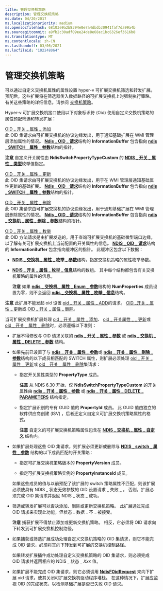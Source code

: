 ```yaml
---
title: 管理交换机策略
description: 管理交换机策略
ms.date: 04/20/2017
ms.localizationpriority: medium
ms.openlocfilehash: 68103e9a2b8394e0e7a4dbdb30941faf7da99a4b
ms.sourcegitcommit: a9fb2c30adf09ee24de8e68ac1bc6326ef3616b8
ms.translationtype: MT
ms.contentlocale: zh-CN
ms.lasthandoff: 03/06/2021
ms.locfileid: "102248064"
---
```

# <a name="managing-switch-policies"></a>管理交换机策略


可以通过自定义交换机属性的属性设置 hyper-v 可扩展交换机筛选和转发扩展。 预配后，这些扩展将在筛选器传入数据路径的可扩展交换机上时强制执行策略。 有关这些策略的详细信息，请参阅 [交换机策略](switch-policies.md)。

Hyper-v 可扩展交换机接口使用以下对象标识符 (Oid) 使用自定义交换机策略的属性预配筛选和转发扩展：

<a href="" id="oid-switch-property-add"></a>[OID \_ 开关 \_ 属性 \_ 添加](./oid-switch-property-add.md)  
此 OID 集请求由可扩展交换机的协议边缘发出，用于通知基础扩展在 WMI 管理层添加属性的情况。 [**Ndis \_ OID \_ 请求**](/windows-hardware/drivers/ddi/oidrequest/ns-oidrequest-ndis_oid_request)结构的 **InformationBuffer** 包含指向 [**ndis \_ SWITCH \_ 属性 \_ 参数**](/windows-hardware/drivers/ddi/ntddndis/ns-ntddndis-_ndis_switch_property_parameters)结构的指针。

**注意** 自定义开关属性由 **NdisSwitchPropertyTypeCustom** 的 [**NDIS \_ 开关 \_ 属性 \_ 类型**](/windows-hardware/drivers/ddi/ntddndis/ne-ntddndis-_ndis_switch_property_type)枚举值指定。

 

<a href="" id="oid-switch-property-update"></a>[OID \_ 开关 \_ 属性 \_ 更新](./oid-switch-property-update.md)  
此 OID 集请求由可扩展交换机的协议边缘发出，用于在 WMI 管理层通知基础属性更新的基础扩展。 [**Ndis \_ OID \_ 请求**](/windows-hardware/drivers/ddi/oidrequest/ns-oidrequest-ndis_oid_request)结构的 **InformationBuffer** 包含指向 [**ndis \_ SWITCH \_ 属性 \_ 参数**](/windows-hardware/drivers/ddi/ntddndis/ns-ntddndis-_ndis_switch_property_parameters)结构的指针。

<a href="" id="oid-switch-property-delete"></a>[OID \_ 开关 \_ 属性 \_ 删除](./oid-switch-property-delete.md)  
此 OID 集请求由可扩展交换机的协议边缘发出，用于通知基础扩展在 WMI 管理层删除属性的情况。 [**Ndis \_ OID \_ 请求**](/windows-hardware/drivers/ddi/oidrequest/ns-oidrequest-ndis_oid_request)结构的 **InformationBuffer** 包含指向 [**ndis \_ 交换机 \_ 属性 \_ 删除 \_ 参数**](/windows-hardware/drivers/ddi/ntddndis/ns-ntddndis-_ndis_switch_property_delete_parameters)结构的指针。

<a href="" id="oid-switch-property-enum"></a>[OID \_ 开关 \_ 属性 \_ 枚举](./oid-switch-property-enum.md)  
此 OID 方法请求是由扩展发送的，用于查询可扩展交换机的基础微型端口边缘，以了解有关可扩展交换机上当前配置的开关属性的信息。 [**NDIS \_ OID \_ 请求**](/windows-hardware/drivers/ddi/oidrequest/ns-oidrequest-ndis_oid_request)结构的 **InformationBuffer** 包含指向缓冲区的指针。 此缓冲区包含以下数据：

-   [**NDIS \_ 交换机 \_ 属性 \_ 枚举 \_ 参数**](/windows-hardware/drivers/ddi/ntddndis/ns-ntddndis-_ndis_switch_property_enum_parameters)结构，指定交换机策略的属性枚举参数。

-   [**NDIS \_ 开关 \_ 属性 \_ 枚举 \_ 信息**](/windows-hardware/drivers/ddi/ntddndis/ns-ntddndis-_ndis_switch_property_enum_info)结构的数组。 其中每个结构都包含有关交换机策略的属性的信息。

    **注意** 如果 [**ndis \_ 交换机 \_ 属性 \_ Enum \_ 参数**](/windows-hardware/drivers/ddi/ntddndis/ns-ntddndis-_ndis_switch_property_enum_parameters)结构的 **NumProperties** 成员设置为零，则不会返回 [**ndis \_ 交换机 \_ 属性 \_ 枚举 \_ 信息**](/windows-hardware/drivers/ddi/ntddndis/ns-ntddndis-_ndis_switch_property_enum_info)结构。

     

**注意**  此扩展不能发起 oid 设置 [oid \_ 开关 \_ 属性 \_ ADD](./oid-switch-property-add.md)的请求。 [OID \_开关 \_ 属性 \_ 更新](./oid-switch-property-update.md)或 [OID \_ 开关 \_ 属性 \_ 删除](./oid-switch-property-delete.md)。

 

当可扩展交换机扩展处理 [oid \_ 开关 \_ 属性 \_ 添加](./oid-switch-property-add.md)、 [oid \_ 开关属性 \_ \_ 更新](./oid-switch-property-update.md)或 [oid \_ 开关 \_ 属性 \_ 删除](./oid-switch-property-delete.md)时，必须遵循以下准则：

-   扩展不得修改与 OID 请求关联的 [**ndis \_ 开关 \_ 属性 \_ 参数**](/windows-hardware/drivers/ddi/ntddndis/ns-ntddndis-_ndis_switch_property_parameters) 或 [**ndis \_ 交换机 \_ 属性 \_ DELETE \_ 参数**](/windows-hardware/drivers/ddi/ntddndis/ns-ntddndis-_ndis_switch_property_delete_parameters) 结构。

-   如果先前已设置了与 [**ndis \_ 开关 \_ 属性 \_ 参数**](/windows-hardware/drivers/ddi/ntddndis/ns-ntddndis-_ndis_switch_port_property_parameters)或 [**ndis \_ 开关 \_ 属性 \_ 删除 \_ 参数**](/windows-hardware/drivers/ddi/ntddndis/ns-ntddndis-_ndis_switch_property_delete_parameters)结构的以下成员相匹配的 SWITCH 属性，则扩展必须处理 [oid \_ 开关 \_ 属性 \_ 更新](./oid-switch-property-update.md)或 [oid \_ 开关 \_ 属性 \_ 删除](./oid-switch-property-delete.md)集请求：

    -   指定开关属性类型的 **PropertyType** 成员。

        **注意**  从 NDIS 6.30 开始，仅 **NdisSwitchPropertyTypeCustom** 的开关属性由 [**ndis \_ 开关 \_ 属性 \_ 参数**](/windows-hardware/drivers/ddi/ntddndis/ns-ntddndis-_ndis_switch_port_property_parameters) 或 [**ndis \_ 开关 \_ 属性 \_ DELETE \_ PARAMETERS**](/windows-hardware/drivers/ddi/ntddndis/ns-ntddndis-_ndis_switch_property_delete_parameters) 结构指定。

         

    -   指定扩展识别的专有 GUID 值的 **PropertyId** 成员。 此 GUID 值由独立的软件供应商创建 (ISV) ，后者还定义自定义可扩展交换机策略属性的格式。

        **注意**  自定义的可扩展交换机策略属性包含在 [**NDIS \_ 交换机 \_ 属性 \_ 自定义**](/windows-hardware/drivers/ddi/ntddndis/ns-ntddndis-_ndis_switch_property_custom) 结构内。

         

-   如果扩展处理这些 OID 集请求，则扩展必须更新或删除与 [**NDIS \_ switch \_ 属性 \_ 参数**](/windows-hardware/drivers/ddi/ntddndis/ns-ntddndis-_ndis_switch_property_parameters) 结构的以下成员匹配的开关策略：

    -   指定可扩展交换机策略版本的 **PropertyVersion** 成员。

    -   指定可扩展交换机策略实例的 **PropertyInstanceId** 成员。

    如果这些成员的值与以前预配了该扩展的 switch 策略属性不匹配，则该扩展必须使具有 NDIS \_ 状态无效参数的 OID 设置请求 \_ 失败 \_ 。 否则，扩展必须完成 OID 集请求并返回 NDIS \_ 状态 \_ 成功。

-   筛选或转发扩展可以否决添加、删除或更新交换机策略。 此扩展通过完成 OID 请求来实现此功能，但状态 \_ 数据 \_ 不 \_ 被接受。

    **注意**  捕获扩展不得禁止添加或更新交换机策略。 相反，它必须将 OID 请求向下转发到可扩展交换机控制路径。

     

-   如果捕获或筛选扩展成功处理自定义交换机策略的 OID 集请求，则它不能完成 OID 请求，必须将其向下转发到可扩展的交换机控制路径。

    如果转发扩展插件成功处理自定义交换机策略的 OID 集请求，则必须完成 OID 请求并返回相应的 NDIS \_ 状态 \_ *Xxx* 值。

-   如果扩展不能完成 OID 集请求，则它必须调用 [**NdisFOidRequest**](/windows-hardware/drivers/ddi/ndis/nf-ndis-ndisfoidrequest) 来向下扩展 oid 请求，使其关闭可扩展交换机驱动程序堆栈。 在这种情况下，扩展应监视 OID 的完成状态，以检测基础扩展是否已失败 OID 请求。

 


